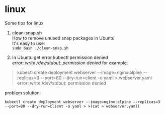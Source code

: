 # linux
Some tips for linux


1. clean-snap.sh  
   How to remove unused snap packages in Ubuntu  
   It's easy to use:  
```sudo bash ./clean-snap.sh```

2. In Ubuntu get error kubectl permission denied  
   _error: write /dev/stdout: permission denied_
for example:
>kubectl create deployment webserver --image=nginx:alpine --replicas=3 --port=80 --dry-run=client -o yaml > webserver.yaml  
>error: write /dev/stdout: permission denied

problem solution:
```
kubectl create deployment webserver --image=nginx:alpine --replicas=3 --port=80 --dry-run=client -o yaml > >(cat > webserver.yaml)
```  
  

